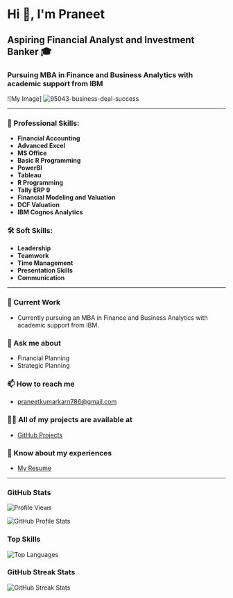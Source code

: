 # Hi 👋, I'm Praneet

## Aspiring Financial Analyst and Investment Banker 🎓 
### Pursuing MBA in Finance and Business Analytics with academic support from IBM 

![My Image] 
![95043-business-deal-success](https://github.com/pran786166/pran786166/assets/123820058/380c893e-b989-421b-8b93-aa3a6a4025f4)

---

### 💼 Professional Skills:
- **Financial Accounting**
- **Advanced Excel**
- **MS Office**
- **Basic R Programming**
- **PowerBI**
- **Tableau**
- **R Programming**
- **Tally ERP 9**
- **Financial Modeling and Valuation**
- **DCF Valuation**
- **IBM Cognos Analytics**

### 🛠️ Soft Skills:
- **Leadership**
- **Teamwork**
- **Time Management**
- **Presentation Skills**
- **Communication**

---

### 🔭 Current Work
- Currently pursuing an MBA in Finance and Business Analytics with academic support from IBM.

### 💬 Ask me about
- Financial Planning
- Strategic Planning

### 📫 How to reach me
- praneetkumarkarn786@gmail.com

### 👨‍💻 All of my projects are available at
- [GitHub Projects](https://github.com/pran786166)

### 📄 Know about my experiences
- [My Resume](https://drive.google.com/file/d/1775HhD8Px2mfDFbGz-rj0dCct70yMKga/view?usp=drive_link)

---

### GitHub Stats

![Profile Views](https://komarev.com/ghpvc/?username=pran786166)

![GitHub Profile Stats](https://github-readme-stats.vercel.app/api?username=pran786166&show_icons=true&theme=radical)

### Top Skills

![Top Languages](https://github-readme-stats.vercel.app/api/top-langs/?username=pran786166&layout=compact&theme=radical)

### GitHub Streak Stats

![GitHub Streak Stats](https://github-readme-streak-stats.herokuapp.com/?user=pran786166&theme=radical)
